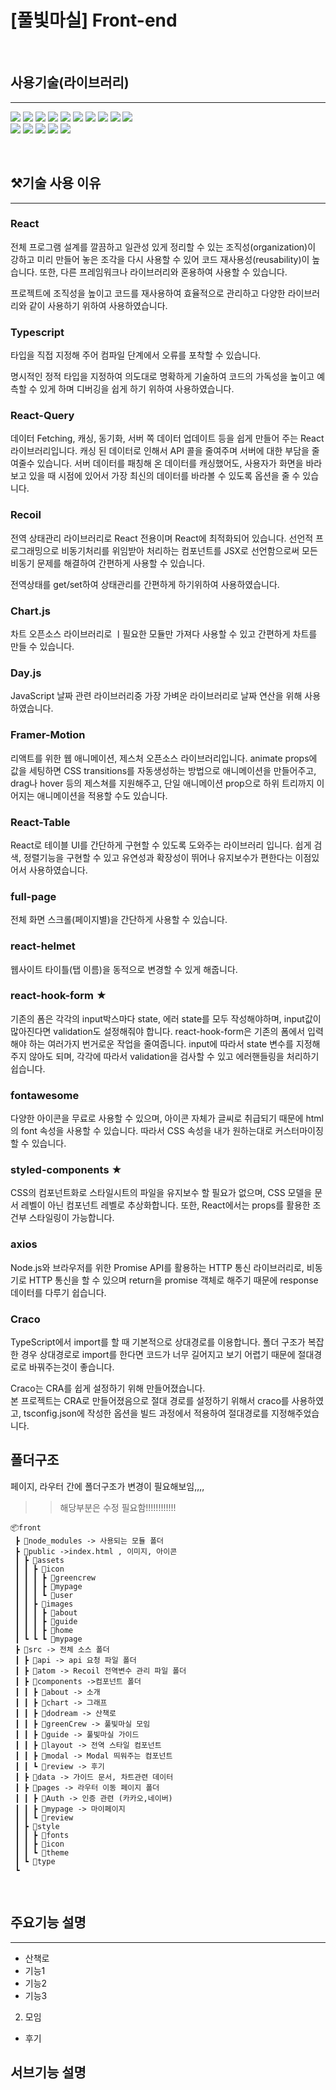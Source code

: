 # [풀빛마실] Front-end

<br>

## 사용기술(라이브러리)

---

<img src="https://img.shields.io/badge/React-61DAFB?
          style=flat
          &logo=React
          &logoColor=white"/>
<img src="https://img.shields.io/badge/TypeScript-3178C6?
        style=flat
        &logo=TypeScript
        &logoColor=white"/>
<img src="https://img.shields.io/badge/ReactQuery-FF4154?
          style=flat		
          &logo=ReactQuery
          &logoColor=white"/>
<img src="https://img.shields.io/badge/Recoil-212121?
          style=flat		
          &logoColor=white"/>
<img src="https://img.shields.io/badge/Chart.js-FF6384?
          style=flat		
          &logo=Chart.js
          &logoColor=white"/>
<img src="https://img.shields.io/badge/Day.js-757575?
          style=flat		
          &logoColor=white"/>
<img src="https://img.shields.io/badge/Framer Motion-0055FF?
          style=flat		
          &logo=Framer
          &logoColor=white"/>
<img src="https://img.shields.io/badge/react table-FF4154?
          style=flat		
          &logo=React Table
          &logoColor=white"/>
<img src="https://img.shields.io/badge/fullpage.js -A493E7?
          style=flat		
          &logoColor=white"/>
<img src="https://img.shields.io/badge/react helmet-3C2179?
          style=flat		
          &logoColor=white"/>  
<img src="https://img.shields.io/badge/React Hook Form-EC5990?
          style=flat		
          &logo=React Hook Form
          &logoColor=white"/>
<img src="https://img.shields.io/badge/Font Awesome-528DD7?
          style=flat		
          &logo=Font Awesome
          &logoColor=white"/>
<img src="https://img.shields.io/badge/styled components-DB7093?
          style=flat		
          &logo=styled-components
          &logoColor=white"/>
<img src="https://img.shields.io/badge/Axios-5A29E4?
          style=flat		
          &logo=Axios
          &logoColor=white"/>
<img src="https://img.shields.io/badge/crarco-C61C3E?
          style=flat		
          &logoColor=white"/>

<br>

## ⚒기술 사용 이유

---

### React

전체 프로그램 설계를 깔끔하고 일관성 있게 정리할 수 있는 조직성(organization)이 강하고 미리 만들어 놓은 조각을 다시 사용할 수 있어 코드 재사용성(reusability)이 높습니다. 또한, 다른 프레임워크나 라이브러리와 혼용하여 사용할 수 있습니다.

프로젝트에 조직성을 높이고 코드를 재사용하여 효율적으로 관리하고 다양한 라이브러리와 같이 사용하기 위하여 사용하였습니다.

### Typescript

타입을 직접 지정해 주어 컴파일 단계에서 오류를 포착할 수 있습니다.

명시적인 정적 타입을 지정하여 의도대로 명확하게 기술하여 코드의 가독성을 높이고 예측할 수 있게 하며 디버깅을 쉽게 하기 위하여 사용하였습니다.

### React-Query

데이터 Fetching, 캐싱, 동기화, 서버 쪽 데이터 업데이트 등을 쉽게 만들어 주는 React 라이브러리입니다.
캐싱 된 데이터로 인해서 API 콜을 줄여주며 서버에 대한 부담을 줄여줄수 있습니다.
서버 데이터를 패칭해 온 데이터를 캐싱했어도, 사용자가 화면을 바라보고 있을 때 시점에 있어서 가장 최신의 데이터를 바라볼 수 있도록 옵션을 줄 수 있습니다.

### Recoil

전역 상태관리 라이브러리로 React 전용이며 React에 최적화되어 있습니다. 선언적 프로그래밍으로 비동기처리를 위임받아 처리하는 컴포넌트를 JSX로 선언함으로써 모든 비동기 문제를 해결하여 간편하게 사용할 수 있습니다.

전역상태를 get/set하여 상태관리를 간편하게 하기위하여 사용하였습니다.

### Chart.js

차트 오픈소스 라이브러리로 ㅣ필요한 모듈만 가져다 사용할 수 있고 간편하게 차트를 만들 수 있습니다.

### Day.js

JavaScript 날짜 관련 라이브러리중 가장 가벼운 라이브러리로 날짜 연산을 위해 사용하였습니다.

### Framer-Motion

리액트를 위한 웹 애니메이션, 제스처 오픈소스 라이브러리입니다. animate props에 값을 세팅하면 CSS transitions를 자동생성하는 방법으로 애니메이션을 만들어주고, drag나 hover 등의 제스쳐를 지원해주고, 단일 애니메이션 prop으로 하위 트리까지 이어지는 애니메이션을 적용할 수도 있습니다.

### React-Table

React로 테이블 UI를 간단하게 구현할 수 있도록 도와주는 라이브러리 입니다. 쉽게 검색, 정렬기능을 구현할 수 있고 유연성과 확장성이 뛰어나 유지보수가 편한다는 이점있어서 사용하였습니다.

### full-page

전체 화면 스크롤(페이지별)을 간단하게 사용할 수 있습니다.

### react-helmet

웹사이트 타이틀(탭 이름)을 동적으로 변경할 수 있게 해줍니다.

### react-hook-form ★

기존의 폼은 각각의 input박스마다 state, 에러 state를 모두 작성해야하며, input값이 많아진다면 validation도 설정해줘야 합니다.
react-hook-form은 기존의 폼에서 입력해야 하는 여러가지 번거로운 작업을 줄여줍니다.
input에 따라서 state 변수를 지정해주지 않아도 되며, 각각에 따라서 validation을 검사할 수 있고 에러핸들링을 처리하기 쉽습니다.

### fontawesome

다양한 아이콘을 무료로 사용할 수 있으며, 아이콘 자체가 글씨로 취급되기 때문에 html의 font 속성을 사용할 수 있습니다.
따라서 CSS 속성을 내가 원하는대로 커스터마이징할 수 있습니다.

### styled-components ★

CSS의 컴포넌트화로 스타일시트의 파일을 유지보수 할 필요가 없으며, CSS 모델을 문서 레벨이 아닌 컴포넌트 레벨로 추상화합니다.
또한, React에서는 props를 활용한 조건부 스타일링이 가능합니다.

### axios

Node.js와 브라우저를 위한 Promise API를 활용하는 HTTP 통신 라이브러리로, 비동기로 HTTP 통신을 할 수 있으며 return을 promise 객체로 해주기 때문에 response 데이터를 다루기 쉽습니다.

### Craco

TypeScript에서 import를 할 때 기본적으로 상대경로를 이용합니다.
폴더 구조가 복잡한 경우 상대경로로 import를 한다면 코드가 너무 길어지고 보기 어렵기 때문에 절대경로로 바꿔주는것이 좋습니다.

Craco는 CRA를 쉽게 설정하기 위해 만들어졌습니다.  
본 프로젝트는 CRA로 만들어졌음으로 절대 경로를 설정하기 위해서 craco를 사용하였고, tsconfig.json에 작성한 옵션을 빌드 과정에서 적용하여 절대경로를 지정해주었습니다.

## 폴더구조

페이지, 라우터 간에 폴더구조가 변경이 필요해보임,,,,

> > 해당부분은 수정 필요함!!!!!!!!!!!!

```
📦front
 ┣ 📂node_modules -> 사용되는 모듈 폴더
 ┣ 📂public ->index.html , 이미지, 아이콘
 ┃ ┣ 📂assets
 ┃ ┃ ┣ 📂icon
 ┃ ┃ ┃ ┣ 📂greencrew
 ┃ ┃ ┃ ┣ 📂mypage
 ┃ ┃ ┃ ┗ 📂user
 ┃ ┃ ┣ 📂images
 ┃ ┃ ┃ ┣ 📂about
 ┃ ┃ ┃ ┣ 📂guide
 ┃ ┃ ┃ ┣ 📂home
 ┃ ┗ ┗ ┗ 📂mypage
 ┣ 📂src -> 전체 소스 폴더
 ┃ ┣ 📂api -> api 요청 파일 폴더
 ┃ ┣ 📂atom -> Recoil 전역변수 관리 파일 폴더
 ┃ ┣ 📂components ->컴포넌트 폴더
 ┃ ┃ ┣ 📂about -> 소개
 ┃ ┃ ┣ 📂chart -> 그래프
 ┃ ┃ ┣ 📂dodream -> 산책로
 ┃ ┃ ┣ 📂greenCrew -> 풀빛마실 모임
 ┃ ┃ ┣ 📂guide -> 풀빛마실 가이드
 ┃ ┃ ┣ 📂layout -> 전역 스타일 컴포넌트
 ┃ ┃ ┣ 📂modal -> Modal 띄워주는 컴포넌트
 ┃ ┃ ┗ 📂review -> 후기
 ┃ ┣ 📂data -> 가이드 문서, 차트관련 데이터
 ┃ ┣ 📂pages -> 라우터 이동 페이지 폴더
 ┃ ┃ ┣ 📂Auth -> 인증 관련 (카카오,네이버)
 ┃ ┃ ┣ 📂mypage -> 마이페이지
 ┃ ┃ ┗ 📂review
 ┃ ┣ 📂style
 ┃ ┃ ┣ 📂fonts
 ┃ ┃ ┣ 📂icon
 ┃ ┃ ┗ 📂theme
 ┃ ┗ 📂type
 ┗
```

<br>

## 주요기능 설명

---

- 산책로
- 기능1
- 기능2
- 기능3

2. 모임

- 후기

## 서브기능 설명
